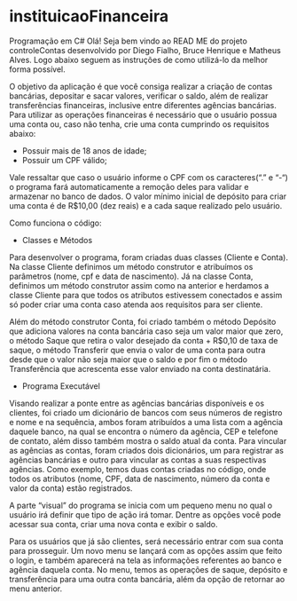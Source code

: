 # instituicaoFinanceira
Programação em C#
Olá! Seja bem vindo ao READ ME do projeto controleContas desenvolvido por Diego Fialho, Bruce Henrique e Matheus Alves. Logo abaixo seguem as instruções de como utilizá-lo da melhor forma possível.

O objetivo da aplicação é que você consiga realizar a criação de contas bancárias, depositar e sacar valores, verificar o saldo, além de realizar transferências financeiras, inclusive entre diferentes agências bancárias. Para utilizar as operações financeiras é necessário que o usuário possua uma conta ou, caso não tenha, crie uma conta cumprindo os requisitos abaixo:
-	Possuir mais de 18 anos de idade;
-	Possuir um CPF válido;

Vale ressaltar que caso o usuário informe o CPF com os caracteres(“.” e “-“) o programa fará automaticamente a remoção deles para validar e armazenar no banco de dados. O valor mínimo inicial de depósito para criar uma conta é de R$10,00 (dez reais) e a cada saque realizado pelo usuário.

Como funciona o código:

-	Classes e Métodos

Para desenvolver o programa, foram criadas duas classes (Cliente e Conta). Na classe Cliente definimos um método construtor e atribuímos os parâmetros (nome, cpf e data de nascimento). Já na classe Conta, definimos um método construtor assim como na anterior e herdamos a classe Cliente para que todos os atributos estivessem conectados e assim só poder criar uma conta caso atenda aos requisitos para ser cliente.

Além do método construtor Conta, foi criado também o método Depósito que adiciona valores na conta bancária caso seja um valor maior que zero, o método Saque que retira o valor desejado da conta + R$0,10 de taxa de saque, o método Transferir que envia o valor de uma conta para outra desde que o valor não seja maior que o saldo e por fim o método Transferência que acrescenta esse valor enviado na conta destinatária.

-	Programa Executável

Visando realizar a ponte entre as agências bancárias disponíveis e os clientes, foi criado um dicionário de bancos com seus números de registro e nome e na sequência, ambos foram atribuídos a uma lista com a agência daquele banco, na qual se encontra o número da agência, CEP e telefone de contato, além disso também mostra o saldo atual da conta. Para vincular as agências as contas, foram criados dois dicionários, um para registrar as agências bancárias e outro para vincular as contas a suas respectivas agências. Como exemplo, temos duas contas criadas no código, onde todos os atributos (nome, CPF, data de nascimento, número da conta e valor da conta) estão registrados.

A parte “visual” do programa se inicia com um pequeno menu no qual o usuário irá definir que tipo de ação irá tomar. Dentre as opções você pode acessar sua conta, criar uma nova conta e exibir o saldo. 

Para os usuários que já são clientes, será necessário entrar com sua conta para prosseguir. Um novo menu se lançará com as opções assim que feito o login, e também aparecerá na tela as informações referentes ao banco e agência daquela conta. No menu, temos as operações de saque, depósito e transferência para uma outra conta bancária, além da opção de retornar ao menu anterior. 
